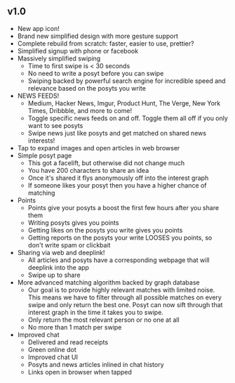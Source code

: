 ## v1.0

 - New app icon!
 - Brand new simplified design with more gesture support
 - Complete rebuild from scratch: faster, easier to use, prettier?
 - Simplified signup with phone or facebook
 - Massively simplified swiping
   - Time to first swipe is < 30 seconds
   - No need to write a posyt before you can swipe
   - Swiping backed by powerful search engine for incredible speed and relevance based on the posyts you write
 - NEWS FEEDS!
   - Medium, Hacker News, Imgur, Product Hunt, The Verge, New York Times, Dribbble, and more to come!
   - Toggle specific news feeds on and off. Toggle them all off if you only want to see posyts
   - Swipe news just like posyts and get matched on shared news interests!
 - Tap to expand images and open articles in web browser
 - Simple posyt page
   - This got a facelift, but otherwise did not change much
   - You have 200 characters to share an idea
   - Once it's shared it flys anonymously off into the interest graph
   - If someone likes your posyt then you have a higher chance of matching
 - Points
   - Points give your posyts a boost the first few hours after you share them
   - Writing posyts gives you points
   - Getting likes on the posyts you write gives you points
   - Getting reports on the posyts your write LOOSES you points, so don't write spam or clickbait
 - Sharing via web and deeplink!
   - All articles and posyts have a corresponding webpage that will deeplink into the app
   - Swipe up to share
 - More advanced matching algorithm backed by graph database
   - Our goal is to provide highly relevant matches with limited noise. This means we have to filter through all possible matches on every swipe and only return the best one. Posyt can now sift through that interest graph in the time it takes you to swipe.
   - Only return the most relevant person or no one at all
   - No more than 1 match per swipe
 - Improved chat
   - Delivered and read receipts
   - Green online dot
   - Improved chat UI
   - Posyts and news articles inlined in chat history
   - Links open in browser when tapped
